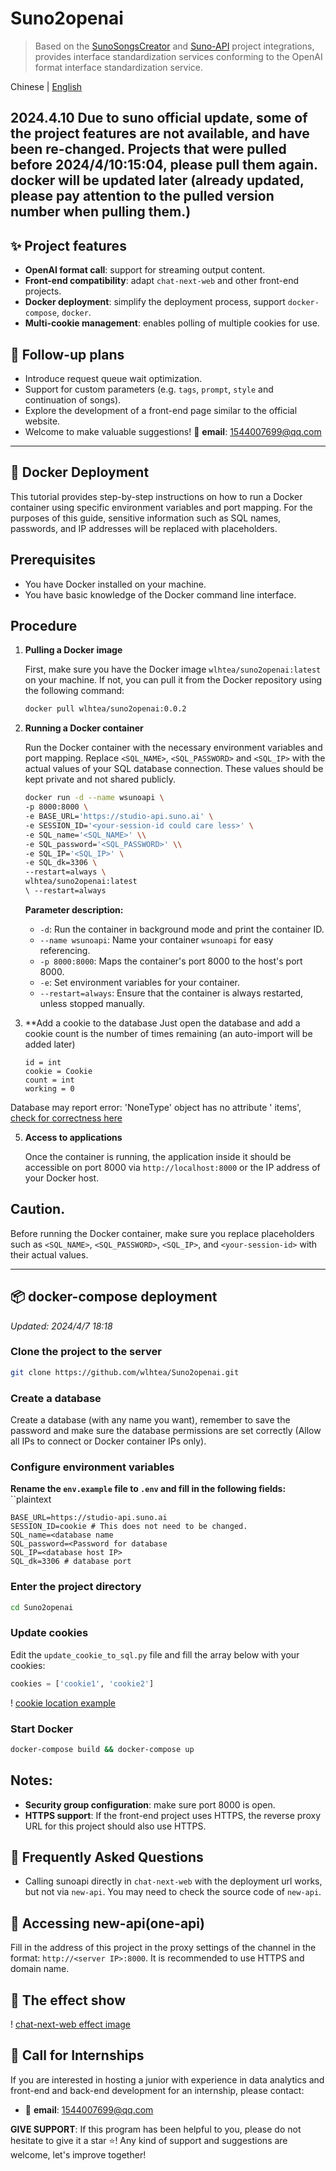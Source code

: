 # Suno2openai

> Based on the [SunoSongsCreator](https://github.com/yihong0618/SunoSongsCreator)
> and [Suno-API](https://github.com/SunoAI-API/Suno-API) project integrations, provides interface standardization services
> conforming to the OpenAI format interface standardization service.

Chinese | [English](https://github.com/wlhtea/Suno2openai/blob/main/README_en.md)

## 2024.4.10 Due to suno official update, some of the project features are not available, and have been re-changed. Projects that were pulled before 2024/4/10:15:04, please pull them again. docker will be updated later (already updated, please pay attention to the pulled version number when pulling them.)

## ✨ Project features

- **OpenAI format call**: support for streaming output content.
- **Front-end compatibility**: adapt `chat-next-web` and other front-end projects.
- **Docker deployment**: simplify the deployment process, support `docker-compose`, `docker`.
- **Multi-cookie management**: enables polling of multiple cookies for use.

## 🚀 Follow-up plans

- Introduce request queue wait optimization.
- Support for custom parameters (e.g. `tags`, `prompt`, `style` and continuation of songs).
- Explore the development of a front-end page similar to the official website.
- Welcome to make valuable suggestions! 📧 **email**: 1544007699@qq.com

---

## 🫙 Docker Deployment

This tutorial provides step-by-step instructions on how to run a Docker container using specific environment variables
and port mapping. For the purposes of this guide, sensitive information such as SQL names, passwords, and IP addresses
will be replaced with placeholders.

## Prerequisites

- You have Docker installed on your machine.
- You have basic knowledge of the Docker command line interface.

## Procedure

1. **Pulling a Docker image**

   First, make sure you have the Docker image `wlhtea/suno2openai:latest` on your machine. If not, you can pull it from
   the Docker repository using the following command:

   ```bash
   docker pull wlhtea/suno2openai:0.0.2
   ```

2. **Running a Docker container**

   Run the Docker container with the necessary environment variables and port mapping.
   Replace `<SQL_NAME>`, `<SQL_PASSWORD>` and `<SQL_IP>` with the actual values of your SQL database connection. These
   values should be kept private and not shared publicly.

   ```bash
   docker run -d --name wsunoapi \
   -p 8000:8000 \
   -e BASE_URL='https://studio-api.suno.ai' \
   -e SESSION_ID='<your-session-id could care less>' \
   -e SQL_name='<SQL_NAME>' \\
   -e SQL_password='<SQL_PASSWORD>' \\
   -e SQL_IP='<SQL_IP>' \
   -e SQL_dk=3306 \
   --restart=always \
   wlhtea/suno2openai:latest
   \ --restart=always
   ```

   **Parameter description:**
    - `-d`: Run the container in background mode and print the container ID.
    - `--name wsunoapi`: Name your container `wsunoapi` for easy referencing.
    - `-p 8000:8000`: Maps the container's port 8000 to the host's port 8000.
    - `-e`: Set environment variables for your container.
    - `--restart=always`: Ensure that the container is always restarted, unless stopped manually.

3. **Add a cookie to the database
   Just open the database and add a cookie count is the number of times remaining (an auto-import will be added later)
   ```mysql
   id = int
   cookie = Cookie
   count = int
   working = 0
   ```

Database may report error: 'NoneType' object has no attribute '
items', [check for correctness here](https://github.com/wlhtea/Suno2openai/issues/10)

5. **Access to applications**

   Once the container is running, the application inside it should be accessible on port 8000
   via `http://localhost:8000` or the IP address of your Docker host.

## Caution.

Before running the Docker container, make sure you replace placeholders such
as `<SQL_NAME>`, `<SQL_PASSWORD>`, `<SQL_IP>`, and `<your-session-id>` with their actual values.

---

## 📦 docker-compose deployment

_Updated: 2024/4/7 18:18_

### Clone the project to the server

```bash
git clone https://github.com/wlhtea/Suno2openai.git
```

### Create a database

Create a database (with any name you want), remember to save the password and make sure the database permissions are set
correctly (Allow all IPs to connect or Docker container IPs only).

### Configure environment variables

**Rename the `env.example` file to `.env` and fill in the following fields:** ``plaintext

```plaintext
BASE_URL=https://studio-api.suno.ai
SESSION_ID=cookie # This does not need to be changed.
SQL_name=<database name
SQL_password=<Password for database
SQL_IP=<database host IP>
SQL_dk=3306 # database port
```

### Enter the project directory

```bash
cd Suno2openai
```

### Update cookies

Edit the ``update_cookie_to_sql.py`` file and fill the array below with your cookies:

```python
cookies = ['cookie1', 'cookie2']
```

! [cookie location example](https://github.com/wlhtea/Suno2openai/assets/115779315/6edf9969-9eb6-420f-bfcd-dbf4b282ecbf)

### Start Docker

```bash
docker-compose build && docker-compose up
```

## **Notes**:

- **Security group configuration**: make sure port 8000 is open.
- **HTTPS support**: If the front-end project uses HTTPS, the reverse proxy URL for this project should also use HTTPS.

## 🤔 Frequently Asked Questions

- Calling sunoapi directly in `chat-next-web` with the deployment url works, but not via `new-api`. You may need to
  check the source code of `new-api`.

## 🔌 Accessing new-api(one-api)

Fill in the address of this project in the proxy settings of the channel in the format: `http://<server IP>:8000`. It is
recommended to use HTTPS and domain name.

## 🎉 The effect show

! [chat-next-web effect image](https://github.com/wlhtea/Suno2openai/assets/115779315/6495e840-b025-4667-82f6-19116ce71c8e)

## 💌 Call for Internships

If you are interested in hosting a junior with experience in data analytics and front-end and back-end development for
an internship, please contact:

- 📧 **email**: 1544007699@qq.com

**GIVE SUPPORT**: If this program has been helpful to you, please do not hesitate to give it a star ⭐! Any kind of
support and suggestions are welcome, let's improve together!
